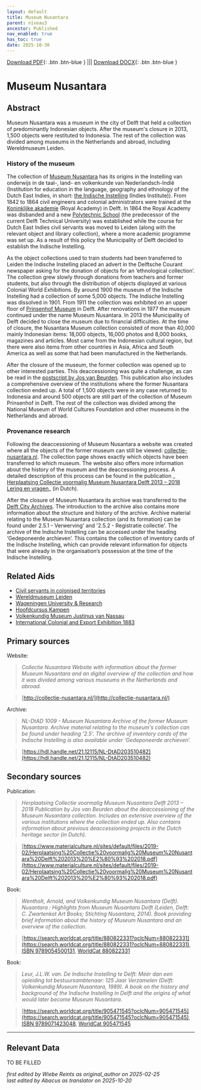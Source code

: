 ```yaml
---
layout: default
title: Museum Nusantara
parent: niveau3
ancestor: Published
nav_enabled: true
has_toc: true
date: 2025-10-30
--- 
```



[Download PDF](https://raw.githubusercontent.com/colonial-heritage/research-guides-dev/refs/heads/main/EXPORTS/published/PDF/niveau3/English/MNusantara.pdf){: .btn .btn-blue } |||    [Download DOCX](https://raw.githubusercontent.com/colonial-heritage/research-guides-dev/refs/heads/main/EXPORTS/published/DOCX/niveau3/English/MNusantara.docx){: .btn .btn-blue }


# Museum Nusantara


## Abstract

Museum Nusantara was a museum in the city of Delft that held a collection of predominantly Indonesian objects. After the museum's closure in 2013, 1,500 objects were restituted to Indonesia. The rest of the collection was divided among museums in the Netherlands and abroad, including Wereldmuseum Leiden.

### History of the museum

The collection of [Museum Nusantara](http://www.wikidata.org/entity/Q2668933) has its origins in the Instelling van onderwijs in de taal-, land- en volkenkunde van Nederlandsch-Indië (Institution for education in the language, geography and ethnology of the Dutch East Indies, in short: [the Indische Instelling](http://www.wikidata.org/entity/Q62604589) (Indies Institute)). From 1842 to 1864 civil engineers and colonial administrators were trained at the [Koninklijke akademie](http://www.wikidata.org/entity/Q21029912) (Royal Academy) in Delft. In 1864 the Royal Academy was disbanded and a new [Polytechnic School](http://www.wikidata.org/entity/Q56587288) (the predecessor of the current Delft Technical University) was established while the course for Dutch East Indies civil servants was moved to Leiden (along with the relevant object and library collection), where a more academic programme was set up. As a result of this policy the Municipality of Delft decided to establish the Indische Instelling.

As the object collections used to train students had been transferred to Leiden the Indische Instelling placed an advert in the Delftsche Courant newspaper asking for the donation of objects for an ‘ethnological collection’. The collection grew slowly through donations from teachers and former students, but also through the distribution of objects displayed at various Colonial World Exhibitions. By around 1900 the museum of the Indische Instelling had a collection of some 5,000 objects. The Indische Instelling was dissolved in 1901. From 1911 the collection was exhibited on an upper floor of [Prinsenhof Museum](http://www.wikidata.org/entity/Q281903) in Delft. After renovations in 1977 the museum continued under the name Museum Nusantara. In 2013 the Municipality of Delft decided to close the museum due to financial difficulties. At the time of closure, the Nusantara Museum collection consisted of more than 40,000 mainly Indonesian items: 18,000 objects, 16,000 photos and 8,000 books, magazines and articles. Most came from the Indonesian cultural region, but there were also items from other countries in Asia, Africa and South America as well as some that had been manufactured in the Netherlands.

After the closure of the museum, the former collection was opened up to other interested parties. This deaccessioning was quite a challenge, as can be read in the [postscript by Jos van Beurden](https://www.materialculture.nl/sites/default/files/2019-02/Herplaatsing%20Collectie%20voormalig%20Museum%20Nusantara%20Delft%202013%20%E2%80%93%202018.pdf). This publication also includes a comprehensive overview of the institutions where the former Nusantara collection ended up. A total of 1,500 objects were in any case returned to Indonesia and around 500 objects are still part of the collection of Museum Prinsenhof in Delft. The rest of the collection was divided among the National Museum of World Cultures Foundation and other museums in the Netherlands and abroad.

### Provenance research

Following the deaccessioning of Museum Nusantara a website was created where all the objects of the former museum can still be viewed: [collectie-nusantara.nl](http://collectie-nusantara.nl/). The collection page shows exactly which objects have been transferred to which museum. The website also offers more information about the history of the museum and the deaccessioning process. A detailed description of this process can be found in the publication _ [Herplaatsing Collectie voormalig Museum Nusantara Delft 2013 – 2018 Lering en vragen](https://www.materialculture.nl/sites/default/files/2019-02/Herplaatsing%20Collectie%20voormalig%20Museum%20Nusantara%20Delft%202013%20%E2%80%93%202018.pdf)_ (in Dutch). 

After the closure of Museum Nusantara its archive was transferred to the [Delft City Archives](https://zoeken.stadsarchiefdelft.nl/detail.php?nav_id=0-2&id=203510482&index=0#). The introduction to the archive also contains more information about the structure and history of the archive. Archive material relating to the Museum Nusantara collection (and its formation) can be found under 2.5.1 - Verwerving' and '2.5.2 - Registratie collectie'. The archive of the Indische Instelling can be accessed under the heading ‘Gedeponeerde archieven’. This contains the collection of inventory cards of the Indische Instelling, which can provide relevant information for objects that were already in the organisation’s possession at the time of the Indische Instelling.


## Related Aids

 - [Civil servants in colonised territories](niveau2/English/CivilServants_20240316.yml)  
 - [Wereldmuseum Leiden](niveau3/English/WMLeiden_20240508.yml)  
 - [Wageningen University & Research](niveau3/English/WageningenUniversity_20240508.yml)  
 - [Hoofdcursus Kampen](niveau3/English/HoofdcursusKampen_20250513.yml)  
 - [Volkenkundig Museum Justinus van Nassau](niveau3/English/JustinusNassau_20250513.yml)  
 - [International Colonial and Export Exhibition 1883](niveau3/English/Wereldtentoonstelling1883_20250602.yml)  

## Primary sources

Website:
  > *Collectie Nusantara*
  > _Website with information about the former Museum Nusantara and an digital overview of the collection and how it was divided among various museums in the Netherlands and abroad._  

  > [http://collectie-nusantara.nl/](http://collectie-nusantara.nl/)

Archive:
  > *NL-DtAD 1009 - Museum Nusantara*
  > _Archive of the former Museum Nusantara. Archive material relating to the museum's collection can be found under heading ‘2.5’. The archive of inventory cards of the Indische Instelling is also available under ‘Gedeponeerde archieven’._  

  > [https://hdl.handle.net/21.12115/NL-DtAD203510482](https://hdl.handle.net/21.12115/NL-DtAD203510482)

## Secondary sources

Publication:
  > *Herplaatsing Collectie voormalig Museum Nusantara Delft 2013 – 2018*
  > _Publication by Jos van Beurden about the deaccessioning of the Museum Nusantara collection. Includes an extensive overview of the various institutions where the collection ended up. Also contains information about previous deaccessioning projects in the Dutch heritage sector (in Dutch)._  

  > [https://www.materialculture.nl/sites/default/files/2019-02/Herplaatsing%20Collectie%20voormalig%20Museum%20Nusantara%20Delft%202013%20%E2%80%93%202018.pdf](https://www.materialculture.nl/sites/default/files/2019-02/Herplaatsing%20Collectie%20voormalig%20Museum%20Nusantara%20Delft%202013%20%E2%80%93%202018.pdf)

Book:
  > *Wentholt, Arnold, and Volkenkundig Museum Nusantara (Delft). Nusantara : Highlights from Museum Nusantara Delft (Leiden, Delft: C. Zwartenkot Art Books; Stichting Nusantara, 2014).*
  > _Book providing brief information about the history of Museum Nusantara and an overview of the collection._  

  > [https://search.worldcat.org/title/880822331?oclcNum=880822331](https://search.worldcat.org/title/880822331?oclcNum=880822331), [ISBN 9789054500131](https://isbnsearch.org/isbn/9789054500131), [WorldCat 880822331](https://search.worldcat.org/title/880822331)

Book:
  > *Leur, J.L.W. van. De Indische Instelling te Delft: Méér dan een opleiding tot bestuursambtenaar: 125 Jaar Verzamelen (Delft: Volkenkundig Museum Nusantara, 1989).*
  > _A book on the history and background of the Indische Instelling in Delft and the origins of what would later become Museum Nusantara._  

  > [https://search.worldcat.org/title/905471545?oclcNum=905471545](https://search.worldcat.org/title/905471545?oclcNum=905471545), [ISBN 9789071423048](https://isbnsearch.org/isbn/9789071423048), [WorldCat 905471545](https://search.worldcat.org/title/905471545)



---
## Relevant Data 
TO BE FILLED

_first edited by Wiebe Reints as original_author on 2025-02-25_  
_last edited by Abacus as translator on 2025-10-20_
        